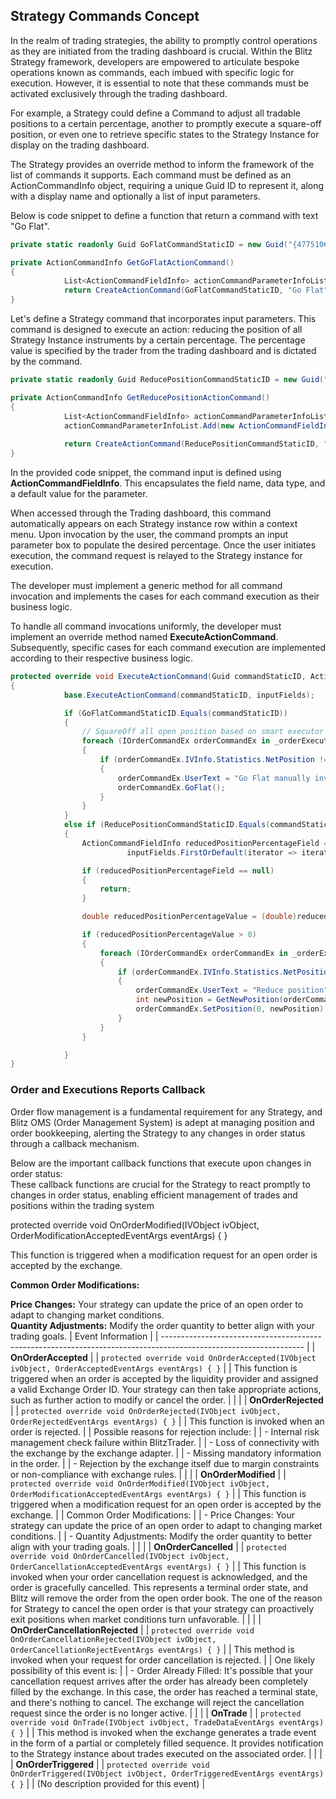 
## Strategy Commands Concept
In the realm of trading strategies, the ability to promptly control operations as they are initiated from the trading dashboard is crucial. Within the Blitz Strategy framework, developers are empowered to articulate bespoke operations known as commands, each imbued with specific logic for execution. However, it is essential to note that these commands must be activated exclusively through the trading dashboard.

For example, a Strategy could define a Command to adjust all tradable positions to a certain percentage, another to promptly execute a square-off position, or even one to retrieve specific states to the Strategy Instance for display on the trading dashboard.

The Strategy provides an override method to inform the framework of the list of commands it supports. Each command must be defined as an ActionCommandInfo object, requiring a unique Guid ID to represent it, along with a display name and optionally a list of input parameters.

Below is code snippet to define a function that return a command with text "Go Flat".
```c#
private static readonly Guid GoFlatCommandStaticID = new Guid("{4775106D-E7FA-4538-9CD9-304B1BBEE954}");

private ActionCommandInfo GetGoFlatActionCommand()
{
            List<ActionCommandFieldInfo> actionCommandParameterInfoList = new List<ActionCommandFieldInfo>();
            return CreateActionCommand(GoFlatCommandStaticID, "Go Flat", false, actionCommandParameterInfoList.ToArray());
}
```
Let's define a Strategy command that incorporates input parameters. This command is designed to execute an action: reducing the position of all Strategy Instance instruments by a certain percentage. The percentage value is specified by the trader from the trading dashboard and is dictated by the command.
```c#
private static readonly Guid ReducePositionCommandStaticID = new Guid("{2E5B9278-4745-406E-87EB-9226B03435BB}");

private ActionCommandInfo GetReducePositionActionCommand()
{
            List<ActionCommandFieldInfo> actionCommandParameterInfoList = new List<ActionCommandFieldInfo>();
            actionCommandParameterInfoList.Add(new ActionCommandFieldInfo("Reduced%", FieldDataType.Double, 0));
          
            return CreateActionCommand(ReducePositionCommandStaticID, "Reduce Position", true, actionCommandParameterInfoList.ToArray());
}
```
In the provided code snippet, the command input is defined using **ActionCommandFieldInfo**. This encapsulates the field name, data type, and a default value for the parameter.  
  
When accessed through the Trading dashboard, this command automatically appears on each Strategy instance row within a context menu. Upon invocation by the user, the command prompts an input parameter box to populate the desired percentage. Once the user initiates execution, the command request is relayed to the Strategy instance for execution.  
  
The developer must implement a generic method for all command invocation and implements the cases for each command execution as their business logic.

To handle all command invocations uniformly, the developer must implement an override method named **ExecuteActionCommand**. Subsequently, specific cases for each command execution are implemented according to their respective business logic.
```c#
protected override void ExecuteActionCommand(Guid commandStaticID, ActionCommandFieldInfo[] inputFields)
{
            base.ExecuteActionCommand(commandStaticID, inputFields);

            if (GoFlatCommandStaticID.Equals(commandStaticID))
            {
                // SquareOff all open position based on smart executor
                foreach (IOrderCommandEx orderCommandEx in _orderExecutionMAP.Values)
                {
                    if (orderCommandEx.IVInfo.Statistics.NetPosition != 0)
                    {
                        orderCommandEx.UserText = "Go Flat manually invoked";
                        orderCommandEx.GoFlat();
                    }
                }
            }
            else if (ReducePositionCommandStaticID.Equals(commandStaticID))
            {
                ActionCommandFieldInfo reducedPositionPercentageField = 
                          inputFields.FirstOrDefault(iterator => iterator.Name.Equals("Reduced%n", StringComparison.InvariantCultureIgnoreCase));

                if (reducedPositionPercentageField == null)
                {
                    return;
                }

                double reducedPositionPercentageValue = (double)reducedPositionPercentageField.Value;

                if (reducedPositionPercentageValue > 0)
                {
                    foreach (IOrderCommandEx orderCommandEx in _orderExecutionMAP.Values)
                    {
                        if (orderCommandEx.IVInfo.Statistics.NetPosition != 0)
                        {
                            orderCommandEx.UserText = "Reduce position";
                            int newPosition = GetNewPosition(orderCommandEx);
                            orderCommandEx.SetPosition(0, newPosition);
                        }
                    }
                }

            }
}
```

### Order and Executions Reports Callback

Order flow management is a fundamental requirement for any Strategy, and Blitz OMS (Order Management System) is adept at managing position and order bookkeeping, alerting the Strategy to any changes in order status through a callback mechanism.

Below are the important callback functions that execute upon changes in order status:  
These callback functions are crucial for the Strategy to react promptly to changes in order status, enabling efficient management of trades and positions within the trading system

protected  override  void OnOrderModified(IVObject ivObject, OrderModificationAcceptedEventArgs eventArgs) { }  
  
This function is triggered when a modification request for an open order is accepted by the exchange.

**Common Order Modifications:**

**Price Changes:** Your strategy can update the price of an open order to adapt to changing market conditions.  
**Quantity Adjustments:** Modify the order quantity to better align with your trading goals.
| Event Information                                                                                                 |
| ----------------------------------------------------------------------------------------------------------------- |
| **OnOrderAccepted**                                                                                                |
| `protected override void OnOrderAccepted(IVObject ivObject, OrderAcceptedEventArgs eventArgs) { }`                 |
| This function is triggered when an order is accepted by the liquidity provider and assigned a valid Exchange Order ID. Your strategy can then take appropriate actions, such as further action to modify or cancel the order. |
|                                                                                                                   |
| **OnOrderRejected**                                                                                                |
| `protected override void OnOrderRejected(IVObject ivObject, OrderRejectedEventArgs eventArgs) { }`                 |
| This function is invoked when an order is rejected.                                                               |
| Possible reasons for rejection include:                                                                            |
| - Internal risk management check failure within BlitzTrader.                                                      |
| - Loss of connectivity with the exchange by the exchange adapter.                                                |
| - Missing mandatory information in the order.                                                                     |
| - Rejection by the exchange itself due to margin constraints or non-compliance with exchange rules.                |
|                                                                                                                   |
| **OnOrderModified**                                                                                                |
| `protected override void OnOrderModified(IVObject ivObject, OrderModificationAcceptedEventArgs eventArgs) { }`     |
| This function is triggered when a modification request for an open order is accepted by the exchange.              |
| Common Order Modifications:                                                                                        |
| - Price Changes: Your strategy can update the price of an open order to adapt to changing market conditions.       |
| - Quantity Adjustments: Modify the order quantity to better align with your trading goals.                          |
|                                                                                                                   |
| **OnOrderCancelled**                                                                                               |
| `protected override void OnOrderCancelled(IVObject ivObject, OrderCancellationAcceptedEventArgs eventArgs) { }`    |
| This function is invoked when your order cancellation request is acknowledged, and the order is gracefully cancelled. This represents a terminal order state, and Blitz will remove the order from the open order book. The one of the reason for Strategy to cancel the open order is that your strategy can proactively exit positions when market conditions turn unfavorable. |
|                                                                                                                   |
| **OnOrderCancellationRejected**                                                                                    |
| `protected override void OnOrderCancellationRejected(IVObject ivObject, OrderCancellationRejectEventArgs eventArgs) { }` |
| This method is invoked when your request for order cancellation is rejected.                                      |
| One likely possibility of this event is:                                                                           |
| - Order Already Filled: It's possible that your cancellation request arrives after the order has already been completely filled by the exchange. In this case, the order has reached a terminal state, and there's nothing to cancel. The exchange will reject the cancellation request since the order is no longer active. |
|                                                                                                                   |
| **OnTrade**                                                                                                        |
| `protected override void OnTrade(IVObject ivObject, TradeDataEventArgs eventArgs) { }`                             |
| This method is invoked when the exchange generates a trade event in the form of a partial or completely filled sequence. It provides notification to the Strategy instance about trades executed on the associated order. |
|                                                                                                                   |
| **OnOrderTriggered**                                                                                               |
| `protected override void OnOrderTriggered(IVObject ivObject, OrderTriggeredEventArgs eventArgs) { }`               |
| (No description provided for this event)                                                                           |









